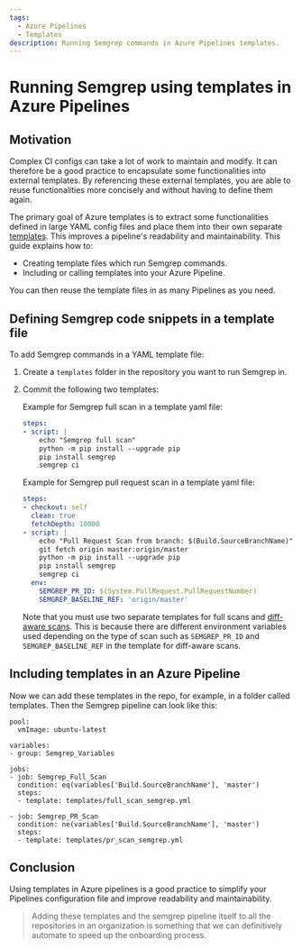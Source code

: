 ```yaml
---
tags:
  - Azure Pipelines
  - Templates
description: Running Semgrep commands in Azure Pipelines templates.
---
```

# Running Semgrep using templates in Azure Pipelines

## Motivation

Complex CI configs can take a lot of work to maintain and modify. It can therefore be a good practice to encapsulate some functionalities into external templates. By referencing these external templates, you are able to reuse functionalities more concisely and without having to define them again.

The primary goal of Azure templates is to extract some functionalities defined in large YAML config files and place them into their own separate [templates](https://learn.microsoft.com/en-us/azure/devops/pipelines/process/templates?view=azure-devops). This improves a pipeline's readability and maintainability. This guide explains how to:

* Creating template files which run Semgrep commands.
* Including or calling templates into your Azure Pipeline.

You can then reuse the template files in as many Pipelines as you need.

## Defining Semgrep code snippets in a template file

To add Semgrep commands in a YAML template file:

 1. Create a `templates` folder in the repository you want to run Semgrep in.
 2. Commit the following two templates: 
	
	Example for Semgrep full scan in a template yaml file:

	```yaml
	steps:
	- script: |
	    echo "Semgrep full scan"
	    python -m pip install --upgrade pip
	    pip install semgrep
	    semgrep ci
	```
 
	Example for Semgrep pull request scan in a template yaml file:

	```yaml
	steps:
	- checkout: self
	  clean: true
	  fetchDepth: 10000
	- script: |
	    echo "Pull Request Scan from branch: $(Build.SourceBranchName)"
	    git fetch origin master:origin/master
	    python -m pip install --upgrade pip
	    pip install semgrep
	    semgrep ci
	  env:
	    SEMGREP_PR_ID: $(System.PullRequest.PullRequestNumber)
	    SEMGREP_BASELINE_REF: 'origin/master'
	```
 
	Note that you must use two separate templates for full scans and [diff-aware scans](/semgrep-ci/running-semgrep-ci-without-semgrep-cloud-platform/#diff-aware-scanning). This is because there are different environment variables used depending on the type of scan such as `SEMGREP_PR_ID` and `SEMGREP_BASELINE_REF` in the template for diff-aware scans.

## Including templates in an Azure Pipeline

Now we can add these templates in the repo, for example, in a folder called templates.
Then the Semgrep pipeline can look like this:

``````
pool:
  vmImage: ubuntu-latest

variables:
- group: Semgrep_Variables

jobs:
- job: Semgrep_Full_Scan
  condition: eq(variables['Build.SourceBranchName'], 'master')
  steps:
  - template: templates/full_scan_semgrep.yml

- job: Semgrep_PR_Scan
  condition: ne(variables['Build.SourceBranchName'], 'master')
  steps:
  - template: templates/pr_scan_semgrep.yml
``````

## Conclusion

Using templates in Azure pipelines is a good practice to simplify your Pipelines configuration file and improve readability and maintainability.
> Adding these templates and the semgrep pipeline itself to all the repositories in an organization is something that we can definitively automate to speed up the onboarding process. 
   
